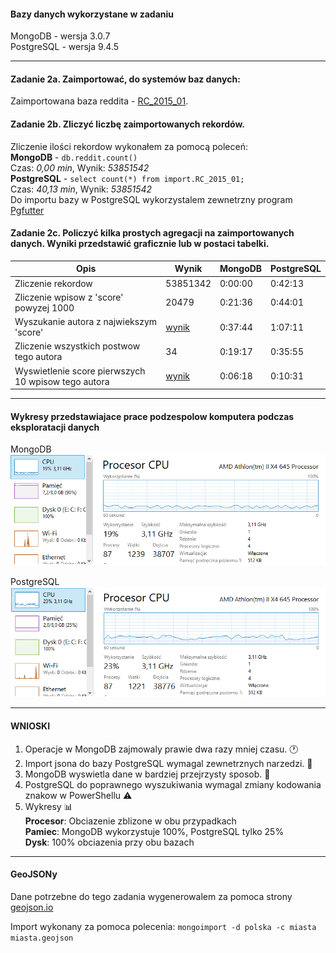 #### Bazy danych wykorzystane w zadaniu
MongoDB - wersja 3.0.7  
PostgreSQL - wersja 9.4.5

-----

#### Zadanie 2a. Zaimportować, do systemów baz danych:
 Zaimportowana baza reddita - [RC_2015_01](https://www.reddit.com/r/datasets/comments/3bxlg7/i_have_every_publicly_available_reddit_comment).
#### Zadanie 2b. Zliczyć liczbę zaimportowanych rekordów.
Zliczenie ilości rekordow wykonałem za pomocą poleceń:  
**MongoDB** -  `db.reddit.count()`  
Czas: _0,00 min_, Wynik: _53851542_  
**PostgreSQL** - `select count(*) from import.RC_2015_01;`  
Czas: _40,13 min_, Wynik: _53851542_  
Do importu bazy w PostgreSQL wykorzystalem zewnetrzny program [Pgfutter](https://github.com/lukasmartinelli/pgfutter)

#### Zadanie 2c. Policzyć kilka prostych agregacji na zaimportowanych danych. Wyniki przedstawić graficznie lub w postaci tabelki.
| Opis | Wynik | MongoDB | PostgreSQL |
|------------|------|------|----------|
| Zliczenie rekordow | 53851342 | 0:00:00 | 0:42:13 |
| Zliczenie wpisow z 'score' powyzej 1000 | 20479 | 0:21:36 | 0:44:01 |
| Wyszukanie autora z najwiekszym 'score' | [wynik](mongo1.png) | 0:37:44 | 1:07:11 |
| Zliczenie wszystkich postwow tego autora | 34 | 0:19:17 | 0:35:55 |
| Wyswietlenie score pierwszych 10 wpisow tego autora | [wynik](mongo2.png) | 0:06:18 | 0:10:31 |

-----

#### Wykresy przedstawiajace prace podzespolow komputera podczas eksploratacji danych
MongoDB
![mongodb-wykres](mongo_wykres.png)

PostgreSQL
![psql-wykres](psql_wykres.png)

-----

#### WNIOSKI  
1. Operacje w MongoDB zajmowaly prawie dwa razy mniej czasu. :clock1:
2. Import jsona do bazy PostgreSQL wymagal zewnetrznych narzedzi. :floppy_disk:
3. MongoDB wyswietla dane w bardziej przejrzysty sposob. :eyes:
4. PostgreSQL do poprawnego wyszukiwania wymagal zmiany kodowania znakow w PowerShellu :warning:
5. Wykresy :bar_chart:  
  **Procesor**: Obciazenie zblizone w obu przypadkach  
  **Pamiec**: MongoDB wykorzystuje 100%, PostgreSQL tylko 25%  
  **Dysk**: 100% obciazenia przy obu bazach  

-----

#### GeoJSONy

Dane potrzebne do tego zadania wygenerowalem za pomoca strony [geojson.io](http://geojson.io/)

Import wykonany za pomoca polecenia: `mongoimport -d polska -c miasta miasta.geojson`

